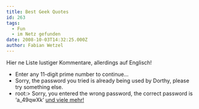 ```yaml
---
title: Best Geek Quotes
id: 263
tags:
  - Fun
  - im Netz gefunden
date: 2008-10-03T14:32:25.000Z
author: Fabian Wetzel
---
```


Hier ne Liste lustiger Kommentare, allerdings auf Englisch!

*   Enter any 11-digit prime number to continue…
*   Sorry, the password you tried is already being used by Dorthy, please try something else.
*   root:&gt; Sorry, you entered the wrong password, the correct password is ‘a_49qwXk’
[und viele mehr!](http://rafaeltrindade.com.br/2008/09/21/best-geek-quotes/)
